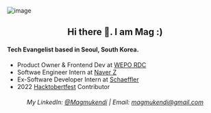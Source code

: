 ![image](https://user-images.githubusercontent.com/64711820/196639599-13e4e099-0e23-460f-b150-b5d80156c6ab.png)
<div>
<h2 align="center">Hi there 👋. I am Mag :)</h2>

<h4>Tech Evangelist based in Seoul, South Korea.</h4>
<ul width="50%" align="justify">
  
  <li>Product Owner & Frontend Dev at <a target ="_blank" href="https://wepo.tech">WEPO RDC</a></li>
  </li>
  <li>Softwae Engineer Intern at <a target="_blank" href="https://naverz-corp.com/en/">Naver Z</a></li>
  <li>Ex-Software Developer Intern at <a target="_blank" href="https://www.schaeffler.com/en/">Schaeffler</a></li> 
  <li>2022 <a target="_blank" href="https://hacktoberfest.com/">Hacktobertfest</a> Contributor</li>
 
  </ul >
  
 <!-- <h2 align='center'> YOU CAN FIND MY RESUME <a  href="https://magmukendi.me/#/resume/1" target="_blank">HERE</a></h2>-->

<!--
  <img align="center" style="margin:auto" src="https://github-readme-stats.vercel.app/api/top-langs/?username=LeGrandMAG&layout=compact&theme=react&count_private=false" /> 

<div align="center" style="display:flex; flex-direction:row; ">
  <div>
    <img src="https://github-readme-stats.vercel.app/api?username=LeGrandMAG&count_private=true&show_icons=true&theme=radical" />
    <img src="https://github-readme-streak-stats.herokuapp.com?user=LeGrandMAG&theme=vision-friendly-dark" />
  </div>
    
      
</div>

<img height="200" align="center" src="https://activity-graph.herokuapp.com/graph?username=LeGrandMAG&theme=monokai" />


## Education
- ### Hankuk University of Foreign Studies (2018 - 2022)

#### Major: Business Administration
#### Minor: Computer Electronic Systems
##### Relevant Courses :
- ###### Data Structures
- ###### Operating Systems
- ###### Engineering Mathmatics
- ###### Capstone Design 

## Technologies, Tools & Programming Languages

### FrontEnd
![CSS3](https://img.shields.io/badge/css3-%231572B6.svg?style=for-the-badge&logo=css3&logoColor=white)
![HTML5](https://img.shields.io/badge/html5-%23E34F26.svg?style=for-the-badge&logo=html5&logoColor=white)
![JavaScript](https://img.shields.io/badge/javascript-%23323330.svg?style=for-the-badge&logo=javascript&logoColor=%23F7DF1E)
![React](https://img.shields.io/badge/react-%2320232a.svg?style=for-the-badge&logo=react&logoColor=%2361DAFB)
  
![Green Sock](https://img.shields.io/badge/green%20sock-88CE02?style=for-the-badge&logo=greensock&logoColor=white)
![MUI](https://img.shields.io/badge/MUI-%230081CB.svg?style=for-the-badge&logo=mui&logoColor=white)
![TailwindCSS](https://img.shields.io/badge/tailwindcss-%2338B2AC.svg?style=for-the-badge&logo=tailwind-css&logoColor=white)


### BackEnd
<!-- python
![Django](https://img.shields.io/badge/django-%23092E20.svg?style=for-the-badge&logo=django&logoColor=white)
![DjangoREST](https://img.shields.io/badge/DJANGO-REST-ff1709?style=for-the-badge&logo=django&logoColor=white&color=ff1709&labelColor=gray)
![RabbitMQ](https://img.shields.io/badge/Rabbitmq-FF6600?style=for-the-badge&logo=rabbitmq&logoColor=white)

### Cross-platform mobile Development
![Expo](https://img.shields.io/badge/expo-1C1E24?style=for-the-badge&logo=expo&logoColor=#D04A37)
![React Native](https://img.shields.io/badge/React_Native-20232A?style=for-the-badge&logo=react&logoColor=61DAFB)
  
### Design
![Adobe Photoshop](https://img.shields.io/badge/adobe%20photoshop-%2331A8FF.svg?style=for-the-badge&logo=adobe%20photoshop&logoColor=white)
![Adobe Illustrator](https://img.shields.io/badge/adobe%20illustrator-%23FF9A00.svg?style=for-the-badge&logo=adobe%20illustrator&logoColor=white)
![Figma](https://img.shields.io/badge/figma-%23F24E1E.svg?style=for-the-badge&logo=figma&logoColor=white)


## Hosting
![Netlify](https://img.shields.io/badge/netlify-%23000000.svg?style=for-the-badge&logo=netlify&logoColor=#00C7B7)
![Heroku](https://img.shields.io/badge/heroku-%23430098.svg?style=for-the-badge&logo=heroku&logoColor=white)
## Personal Projects
  - Meme Generator:
  A project that allows the user to generate meme quickly. The project is using an API with about 100 different meme images that the user can use. The User will be able to add top and bottom text to the image and save the image or share it on social media.
  - Tenzi Game
  - Wiki Media
  - Price Calculator

## Open Source Contributions
- Development Quiz Project by freeCodeCamp

![Open Source Contributions](https://github-contributor-stats.vercel.app/api?username=LeGrandMAG)

-
### Certifications

- Responsive Web Design by freeCodeCamp
- Javascripts Algorithms and Data Structures by freeCodeCamp
- CS50x by Harvard University
- Web Development with Python and Javascript

--------------------------------
-->

  <h6 align="center">My LinkedIn: <a href="https://www.linkedin.com/in/magmukendi/"  target="_blank">@Magmukendi</a> | Email: <a href="mailto:magmukendi0@gmail.com"  target="_blank">magmukendi@gmail.com</a> </h6>

<!--<p align="center" width="100%">
  <img width="60%"  alt="Your Repository's Stats" src="https://github-readme-stats.vercel.app/api?username=LeGrandMAG&show_icons=true"></img>
</p>-->
